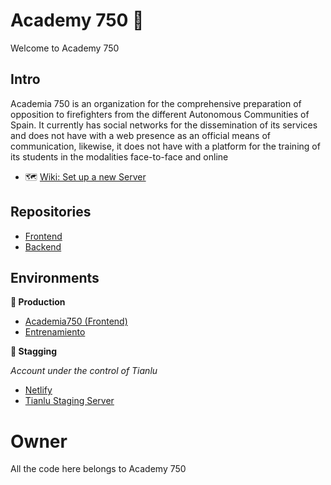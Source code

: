 # Academy 750 🚒

Welcome to Academy 750

## Intro 

Academia 750 is an organization for the comprehensive preparation of opposition to
firefighters from the different Autonomous Communities of Spain.
It currently has social networks for the dissemination of its services and does not have
with a web presence as an official means of communication, likewise, it does not have
with a platform for the training of its students in the modalities
face-to-face and online

- 🗺️ [Wiki: Set up a new Server](https://www.notion.so/tianlu/Tutorial-Academy750-Set-Up-a-new-server-a5a9226a38ef4de4986d5ac74c201b53?pvs=4)

## Repositories

- [Frontend](https://github.com/Academia-750/academia750-frontend-vue)
- [Backend](https://github.com/Academia-750/academy750-backend-laravel)

## Environments

**🥇 Production**
- [Academia750 (Frontend)](https://academia750.es)
- [Entrenamiento](https://entrenamiento.academia750.es/docs)

**🥈 Stagging**

_Account under the control of Tianlu_ 

- [Netlify](https://academy-750-tianlu.netlify.app/)
- [Tianlu Staging Server](https://api-academy750.tianlu.tech/docs)

# Owner 

All the code here belongs to Academy 750
